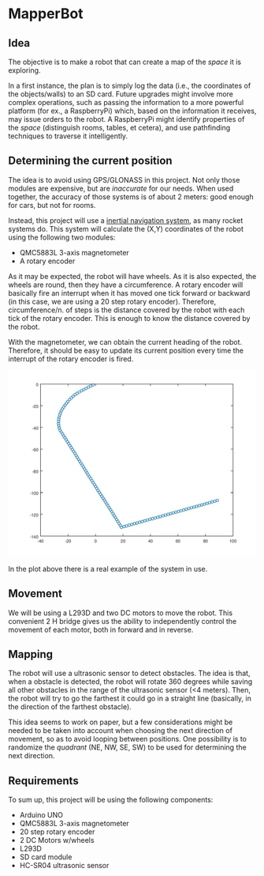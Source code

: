 # MapperBot

## Idea

The objective is to make a robot that can create a map of the *space* it is exploring.

In a first instance, the plan is to simply log the data (i.e., the coordinates of the objects/walls) to an SD card. Future upgrades might involve more complex operations, such as passing the information to a more powerful platform (for ex., a RaspberryPi) which, based on the information it receives, may issue orders to the robot. A RaspberryPi might identify properties of the *space* (distinguish rooms, tables, et cetera), and use pathfinding techniques to traverse it intelligently.

## Determining the current position

The idea is to avoid using GPS/GLONASS in this project. Not only those modules are expensive, but are *inaccurate* for our needs. When used together, the accuracy of those systems is of about 2 meters: good enough for cars, but not for rooms.

Instead, this project will use a [inertial navigation system](https://en.wikipedia.org/wiki/Inertial_navigation_system), as many rocket systems do. This system will calculate the (X,Y) coordinates of the robot using the following two modules:

- QMC5883L 3-axis magnetometer
- A rotary encoder

As it may be expected, the robot will have wheels. As it is also expected, the wheels are round, then they have a circumference. A rotary encoder will basically fire an interrupt when it has moved one tick forward or backward (in this case, we are using a 20 step rotary encoder). Therefore, circumference/n. of steps is the distance covered by the robot with each tick of the rotary encoder. This is enough to know the distance covered by the robot.

With the magnetometer, we can obtain the current heading of the robot. Therefore, it should be easy to update its current position every time the interrupt of the rotary encoder is fired.

<p align="center">
  <img src="pictures/nav_example.jpg" alt="navigation example graph"/>
</p>

In the plot above there is a real example of the system in use.

## Movement

We will be using a L293D and two DC motors to move the robot. This convenient 2 H bridge gives us the ability to independently control the movement of each motor, both in forward and in reverse.

## Mapping

The robot will use a ultrasonic sensor to detect obstacles. The idea is that, when a obstacle is detected, the robot will rotate 360 degrees while saving all other obstacles in the range of the ultrasonic sensor (<4 meters). Then, the robot will try to go the farthest it could go in a straight line (basically, in the direction of the farthest obstacle). 

This idea seems to work on paper, but a few considerations might be needed to be taken into account when choosing the next direction of movement, so as to avoid looping between positions. One possibility is to randomize the *quadrant* (NE, NW, SE, SW) to be used for determining the next direction.

## Requirements

To sum up, this project will be using the following components:

- Arduino UNO
- QMC5883L 3-axis magnetometer
- 20 step rotary encoder
- 2 DC Motors w/wheels
- L293D
- SD card module
- HC-SR04 ultrasonic sensor


